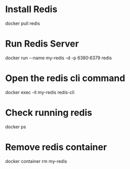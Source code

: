 # Install Redis
docker pull redis

# Run Redis Server
docker run --name my-redis -d -p 6380:6379 redis

# Open the redis cli command
docker exec -it my-redis redis-cli

# Check running redis
docker ps

# Remove redis container
docker container rm my-redis